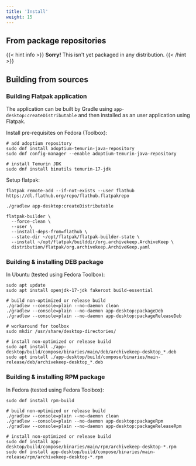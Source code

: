 ```yaml
---
title: 'Install'
weight: 15
---
```


## From package repositories

{{< hint info >}}
**Sorry!** This isn't yet packaged in any distribution.
{{< /hint >}}


## Building from sources

### Building Flatpak application

The application can be built by Gradle using `app-desktop:createDistributable` and then installed as an user application using Flatpak.

Install pre-requisites on Fedora (Toolbox):

```shell
# add adoptium repository
sudo dnf install adoptium-temurin-java-repository
sudo dnf config-manager --enable adoptium-temurin-java-repository

# install Temurin JDK
sudo dnf install binutils temurin-17-jdk
```

Setup flatpak:

```shell
flatpak remote-add --if-not-exists --user flathub https://dl.flathub.org/repo/flathub.flatpakrepo
```

```shell
./gradlew app-desktop:createDistributable

flatpak-builder \
  --force-clean \
  --user \
  --install-deps-from=flathub \
  --state-dir ~/opt/flatpak/flatpak-builder-state \
  --install ~/opt/flatpak/builddir/org.archivekeep.ArchiveKeep \
  distribution/flatpak/org.archivekeep.ArchiveKeep.yaml
```

### Building & installing DEB package

In Ubuntu (tested using Fedora Toolbox):

```shell
sudo apt update
sudo apt install openjdk-17-jdk fakeroot build-essential

# build non-optimized or release build
./gradlew --console=plain --no-daemon clean
./gradlew --console=plain --no-daemon app-desktop:packageDeb
./gradlew --console=plain --no-daemon app-desktop:packageReleaseDeb

# workaround for toolbox
sudo mkdir /usr/share/desktop-directories/

# install non-optimized or release build
sudo apt install ./app-desktop/build/compose/binaries/main/deb/archivekeep-desktop_*.deb 
sudo apt install ./app-desktop/build/compose/binaries/main-release/deb/archivekeep-desktop_*.deb
```

### Building & installing RPM package

In Fedora (tested using Fedora Toolbox):

```shell
sudo dnf install rpm-build

# build non-optimized or release build
./gradlew --console=plain --no-daemon clean
./gradlew --console=plain --no-daemon app-desktop:packageRpm
./gradlew --console=plain --no-daemon app-desktop:packageReleaseRpm

# install non-optimized or release build
sudo dnf install app-desktop/build/compose/binaries/main/rpm/archivekeep-desktop-*.rpm
sudo dnf install app-desktop/build/compose/binaries/main-release/rpm/archivekeep-desktop-*.rpm
```
